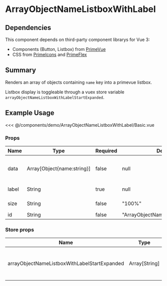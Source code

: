 <script setup>
import Basic from './demo/ArrayObjectNameListboxWithLabel/Basic.vue'
</script>

# ArrayObjectNameListboxWithLabel

## Dependencies

This component depends on third-party component librarys for Vue 3:

- Components (Button, Listbox) from [PrimeVue](https://www.primefaces.org/primevue/)
- CSS from [PrimeIcons](https://www.primefaces.org/showcase/icons.xhtml) and [PrimeFlex](https://www.primefaces.org/primeflex/)

## Summary

Renders an array of objects containing `name` key into a primevue listbox.

Listbox display is toggleable through a vuex store variable `arrayObjectNameListboxWithLabelStartExpanded`.

## Example Usage

<DemoContainer>
  <Basic/>
</DemoContainer>

<<< @/components/demo/ArrayObjectNameListboxWithLabel/Basic.vue

### Props

| Name | Type | Required | Default | Description |
| ---- | ---- | -------- |------- | ----------- |
| data | Array[Object{name:string}]| false | null   | Array of objects with name key |
| label | String | true | null | Label of data |
| size | String | false | "100%" | CSS width of element |
| id   | String | false | "ArrayObjectNameListboxWithLabel" | HTML id |

### Store props

| Name | Type | Default | Description |
| ---- | ---- | ---- | ---- |
| arrayObjectNameListboxWithLabelStartExpanded | Array[String] | null | List of Label names to start pre-expanded |
